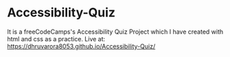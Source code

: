 # Accessibility-Quiz
It is a freeCodeCamps's Accessibility Quiz Project which I have created with html and css as a practice.
Live at: https://dhruvarora8053.github.io/Accessibility-Quiz/
